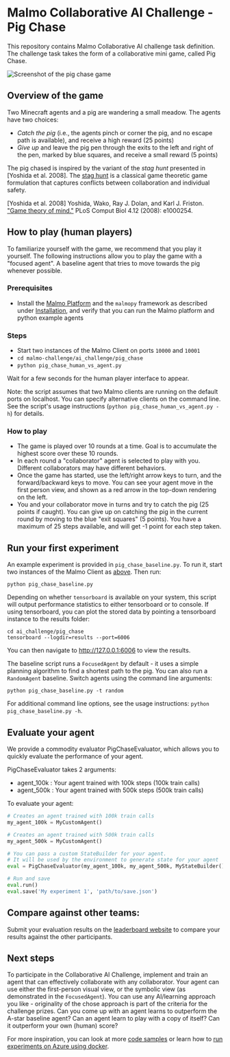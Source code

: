 # Malmo Collaborative AI Challenge - Pig Chase

This repository contains Malmo Collaborative AI challenge task definition. The challenge task takes the form of a collaborative mini game, called Pig Chase.

![Screenshot of the pig chase game](pig-chase-overview.png?raw=true "Screenshot of the Pig Chase game")

## Overview of the game

Two Minecraft agents and a pig are wandering a small meadow. The agents have two choices:

- _Catch the pig_ (i.e., the agents pinch or corner the pig, and no escape path is available), and receive a high reward (25 points)
- _Give up_ and leave the pig pen through the exits to the left and right of the pen, marked by blue squares, and receive a small reward (5 points)

The pig chased is inspired by the variant of the _stag hunt_ presented in [Yoshida et al. 2008]. The [stag hunt](https://en.wikipedia.org/wiki/Stag_hunt) is a classical game theoretic game formulation that captures conflicts between collaboration and individual safety.

[Yoshida et al. 2008] Yoshida, Wako, Ray J. Dolan, and Karl J. Friston. ["Game theory of mind."](http://journals.plos.org/ploscompbiol/article?id=10.1371/journal.pcbi.1000254) PLoS Comput Biol 4.12 (2008): e1000254.


## How to play (human players)

To familiarize yourself with the game, we recommend that you play it yourself. The following instructions allow you to play the game with a "focused agent". A baseline agent that tries to move towards the pig whenever possible.

### Prerequisites

* Install the [Malmo Platform](https://github.com/Microsoft/malmo) and the `malmopy` framework as described under [Installation](../../README.md#installation), and verify that you can run the Malmo platform and python example agents

### Steps

* Start two instances of the Malmo Client on ports `10000` and `10001`
* `cd malmo-challenge/ai_challenge/pig_chase`
* `python pig_chase_human_vs_agent.py`

Wait for a few seconds for the human player interface to appear.

Note: the script assumes that two Malmo clients are running on the default ports on localhost. You can specify alternative clients on the command line. See the script's usage instructions (`python pig_chase_human_vs_agent.py -h`) for details.

### How to play

* The game is played over 10 rounds at a time. Goal is to accumulate the highest score over these 10 rounds.
* In each round a "collaborator" agent is selected to play with you. Different collaborators may have different behaviors.
* Once the game has started, use the left/right arrow keys to turn, and the forward/backward keys to move. You can see your agent move in the first person view, and shown as a red arrow in the top-down rendering on the left.
* You and your collaborator move in turns and try to catch the pig (25 points if caught). You can give up on catching the pig in the current round by moving to the blue "exit squares" (5 points). You have a maximum of 25 steps available, and will get -1 point for each step taken.

## Run your first experiment

An example experiment is provided in `pig_chase_baseline.py`. To run it, start two instances of the Malmo Client as [above](#steps). Then run:

```
python pig_chase_baseline.py
```

Depending on whether `tensorboard` is available on your system, this script will output performance statistics to either tensorboard or to console. If using tensorboard, you can plot the stored data by pointing a tensorboard instance to the results folder:

```
cd ai_challenge/pig_chase
tensorboard --logdir=results --port=6006
```

You can then navigate to http://127.0.0.1:6006 to view the results.

The baseline script runs a `FocusedAgent` by default - it uses a simple planning algorithm to find a shortest path to the pig. You can also run a `RandomAgent` baseline. Switch agents using the command line arguments:

```
python pig_chase_baseline.py -t random
```

For additional command line options, see the usage instructions: `python pig_chase_baseline.py -h`.

## Evaluate your agent

We provide a commodity evaluator PigChaseEvaluator, which allows you to quickly evaluate
the performance of your agent.

PigChaseEvaluator takes 2 arguments:
- agent_100k : Your agent trained with 100k steps (100k train calls) 
- agent_500k : Your agent trained with 500k steps (500k train calls)

To evaluate your agent:

``` python
# Creates an agent trained with 100k train calls
my_agent_100k = MyCustomAgent()

# Creates an agent trained with 500k train calls
my_agent_500k = MyCustomAgent()

# You can pass a custom StateBuilder for your agent.
# It will be used by the environment to generate state for your agent
eval = PigChaseEvaluator(my_agent_100k, my_agent_500k, MyStateBuilder())

# Run and save
eval.run()
eval.save('My experiment 1', 'path/to/save.json')
```

## Compare against other teams:

Submit your evaluation results on the [leaderboard website](https://malmo-leaderboard.azurewebsites.net/) to compare your results against the other participants.


## Next steps

To participate in the Collaborative AI Challenge, implement and train an agent that can effectively collaborate with any collaborator. Your agent can use either the first-person visual view, or the symbolic view (as demonstrated in the `FocusedAgent`). You can use any AI/learning approach you like - originality of the chose approach is part of the criteria for the challenge prizes. Can you come up with an agent learns to outperform the A-star baseline agent? Can an agent learn to play with a copy of itself? Can it outperform your own (human) score?

For more inspiration, you can look at more [code samples](../../samples/README.md) or learn how to [run experiments on Azure using docker](../../docker/README.md).



